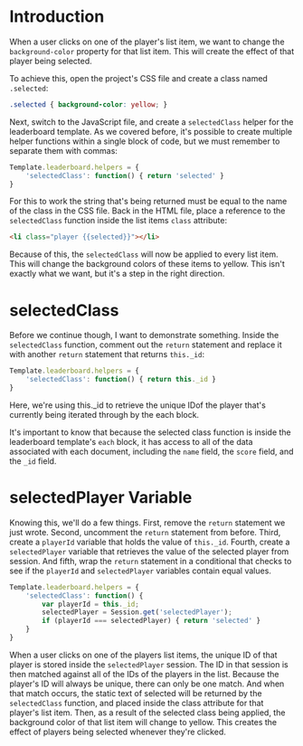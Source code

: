 # Introduction

When a user clicks on one of the player's list item, we want to change the `background-color` property for that list item. This will create the effect of that player being selected.

To achieve this, open the project's CSS file and create a class named `.selected`:

```css
.selected { background-color: yellow; }
```

Next, switch to the JavaScript file, and create a `selectedClass` helper for the leaderboard template. As we covered before, it's possible to create multiple helper functions within a single block of code, but we must remember to separate them with commas:

```js
Template.leaderboard.helpers = {
	'selectedClass': function() { return 'selected' }
}
```

For this to work the string that's being returned must be equal to the name of the class in the CSS file. Back in the HTML file, place a reference to the `selectedClass` function inside the list items `class` attribute:

```html
<li class="player {{selected}}"></li>
```

Because of this, the `selectedClass` will now be applied to every list item. This will change the background colors of these items to yellow. This isn't exactly what we want, but it's a step in the right direction.

# selectedClass

Before we continue though, I want to demonstrate something. Inside the `selectedClass` function, comment out the `return` statement and replace it with another `return` statement that returns `this._id`:

```js
Template.leaderboard.helpers = {
	'selectedClass': function() { return this._id }
}
```

Here, we're using this._id to retrieve the unique IDof the player that's currently being iterated through by the each block.

It's important to know that because the selected class function is inside the leaderboard template's `each` block, it has access to all of the data associated with each document, including the `name` field, the `score` field, and the `_id` field.

# selectedPlayer Variable

Knowing this, we'll do a few things. First, remove the `return` statement we just wrote. Second, uncomment the `return` statement from before. Third, create a `playerId` variable that holds the value of `this._id`. Fourth, create a `selectedPlayer` variable that retrieves the value of the selected player from session. And fifth, wrap the `return` statement in a conditional that checks to see if the `playerId` and `selectedPlayer` variables contain equal values.

```js
Template.leaderboard.helpers = {
	'selectedClass': function() {
		var playerId = this._id;
		selectedPlayer = Session.get('selectedPlayer');
		if (playerId === selectedPlayer) { return 'selected' }
	}
}
```

When a user clicks on one of the players list items, the unique ID of that player is stored inside the `selectedPlayer` session. The ID in that session is then matched against all of the IDs of the players in the list. Because the player's ID will always be unique, there can only be one match. And when that match occurs, the static text of selected will be returned by the `selectedClass` function, and placed inside the class attribute for that player's list item. Then, as a result of the selected class being applied, the background color of that list item will change to yellow. This creates the effect of players being selected whenever they're clicked.